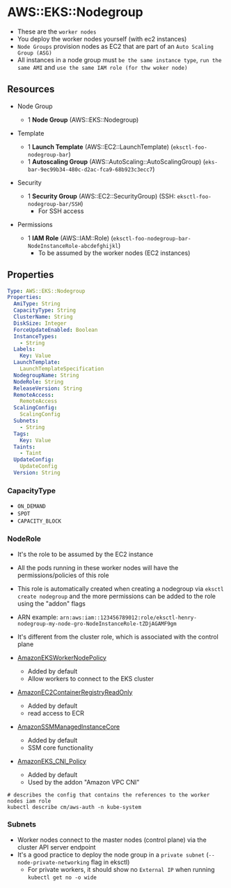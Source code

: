 # AWS::EKS::Nodegroup

- These are the `worker nodes`
- You deploy the worker nodes yourself (with ec2 instances)
- `Node Groups` provision nodes as EC2 that are part of an `Auto Scaling Group (ASG)`
- All instances in a node group must `be the same instance type`, `run the same AMI` and `use the same IAM role (for thw woker node)`

## Resources

- Node Group
  - 1 **Node Group** (AWS::EKS::Nodegroup)

- Template
  - 1 **Launch Template** (AWS::EC2::LaunchTemplate) (`eksctl-foo-nodegroup-bar`)
  - 1 **Autoscaling Group** (AWS::AutoScaling::AutoScalingGroup) (`eks-bar-9ec99b34-480c-d2ac-fca9-68b923c3ecc7`)

- Security
  - 1 **Security Group** (AWS::EC2::SecurityGroup) (SSH: `eksctl-foo-nodegroup-bar/SSH`)
    - For SSH access

- Permissions
  - 1 **IAM Role** (AWS::IAM::Role) (`eksctl-foo-nodegroup-bar-NodeInstanceRole-abcdefghijkl`)
    - To be assumed by the worker nodes (EC2 instances)

## Properties

```yaml
Type: AWS::EKS::Nodegroup
Properties:
  AmiType: String
  CapacityType: String
  ClusterName: String
  DiskSize: Integer
  ForceUpdateEnabled: Boolean
  InstanceTypes:
    - String
  Labels:
    Key: Value
  LaunchTemplate:
    LaunchTemplateSpecification
  NodegroupName: String
  NodeRole: String
  ReleaseVersion: String
  RemoteAccess:
    RemoteAccess
  ScalingConfig:
    ScalingConfig
  Subnets:
    - String
  Tags:
    Key: Value
  Taints:
    - Taint
  UpdateConfig:
    UpdateConfig
  Version: String
```

### CapacityType

- `ON_DEMAND`
- `SPOT`
- `CAPACITY_BLOCK`

### NodeRole

- It's the role to be assumed by the EC2 instance
- All the pods running in these worker nodes will have the permissions/policies of this role
- This role is automatically created when creating a nodegroup via `eksctl create nodegroup` and the more permissions can be added to the role using the "addon" flags
- ARN example: `arn:aws:iam::123456789012:role/eksctl-henry-nodegroup-my-node-gro-NodeInstanceRole-tZDjAGAMF9gm`
- It's different from the cluster role, which is associated with the control plane

- [AmazonEKSWorkerNodePolicy](https://docs.aws.amazon.com/aws-managed-policy/latest/reference/AmazonEKSWorkerNodePolicy.html)
  - Added by default
  - Allow workers to connect to the EKS cluster

- [AmazonEC2ContainerRegistryReadOnly](https://docs.aws.amazon.com/aws-managed-policy/latest/reference/AmazonEC2ContainerRegistryReadOnly.html)
  - Added by default
  - read access to ECR

- [AmazonSSMManagedInstanceCore](https://docs.aws.amazon.com/aws-managed-policy/latest/reference/AmazonSSMManagedInstanceCore.html)
  - Added by default
  - SSM core functionality

- [AmazonEKS_CNI_Policy](https://docs.aws.amazon.com/aws-managed-policy/latest/reference/AmazonEKS_CNI_Policy.html)
  - Added by default
  - Used by the addon "Amazon VPC CNI"

```shell
# describes the config that contains the references to the worker nodes iam role
kubectl describe cm/aws-auth -n kube-system
```

### Subnets

- Worker nodes connect to the master nodes (control plane) via the cluster API server endpoint
- It's a good practice to deploy the node group in a `private subnet` (`--node-private-networking` flag in eksctl)
  - For private workers, it should show no `External IP` when running `kubectl get no -o wide`
